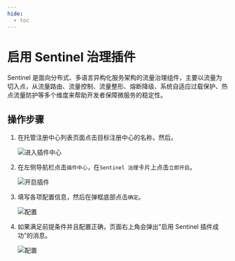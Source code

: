 ```yaml
---
hide:
  - toc
---
```


# 启用 Sentinel 治理插件

Sentinel 是面向分布式、多语言异构化服务架构的流量治理组件，主要以流量为切入点，从流量路由、流量控制、流量整形、熔断降级、系统自适应过载保护、热点流量防护等多个维度来帮助开发者保障微服务的稳定性。

<!--## 前提条件-->

## 操作步骤

1. 在托管注册中心列表页面点击目标注册中心的名称，然后。

    ![进入插件中心](https://docs.daocloud.io/daocloud-docs-images/docs/skoala/registry/managed/plugins/imgs/ns-1.png)

2. 在左侧导航栏点击`插件中心`，在`Sentinel 治理`卡片上点击`立即开启`。

    ![开启插件](https://docs.daocloud.io/daocloud-docs-images/docs/skoala/registry/managed/plugins/imgs/sentinel01.png)

3. 填写各项配置信息，然后在弹框底部点击`确定`。

    ![配置](https://docs.daocloud.io/daocloud-docs-images/docs/skoala/registry/managed/plugins/imgs/sentinel02.png)

4. 如果满足前提条件并且配置正确，页面右上角会弹出"启用 Sentinel 插件成功"的消息。

    ![配置](https://docs.daocloud.io/daocloud-docs-images/docs/skoala/registry/managed/plugins/imgs/sentinel03.png)
